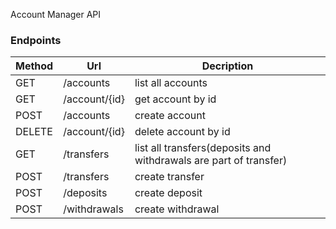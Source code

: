 Account Manager API

### Endpoints

| Method | Url | Decription |
| ------ | --- | ---------- |
| GET    |/accounts  | list all accounts |
| GET    |/account/{id}  | get account by id |
| POST    |/accounts  | create account |
| DELETE    |/account/{id}  | delete account by id |
| GET    |/transfers  | list all transfers(deposits and withdrawals are part of transfer) |
| POST    |/transfers  | create transfer |
| POST    |/deposits  | create deposit |
| POST    |/withdrawals  | create withdrawal |
